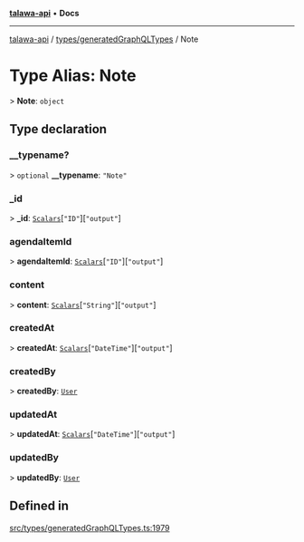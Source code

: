[**talawa-api**](../../../README.md) • **Docs**

***

[talawa-api](../../../modules.md) / [types/generatedGraphQLTypes](../README.md) / Note

# Type Alias: Note

\> **Note**: `object`

## Type declaration

### \_\_typename?

\> `optional` **\_\_typename**: `"Note"`

### \_id

\> **\_id**: [`Scalars`](Scalars.md)\[`"ID"`\]\[`"output"`\]

### agendaItemId

\> **agendaItemId**: [`Scalars`](Scalars.md)\[`"ID"`\]\[`"output"`\]

### content

\> **content**: [`Scalars`](Scalars.md)\[`"String"`\]\[`"output"`\]

### createdAt

\> **createdAt**: [`Scalars`](Scalars.md)\[`"DateTime"`\]\[`"output"`\]

### createdBy

\> **createdBy**: [`User`](User.md)

### updatedAt

\> **updatedAt**: [`Scalars`](Scalars.md)\[`"DateTime"`\]\[`"output"`\]

### updatedBy

\> **updatedBy**: [`User`](User.md)

## Defined in

[src/types/generatedGraphQLTypes.ts:1979](https://github.com/PalisadoesFoundation/talawa-api/blob/bba5d82264abb62b9e358a3d3fe1af18a8a8f6e4/src/types/generatedGraphQLTypes.ts#L1979)
